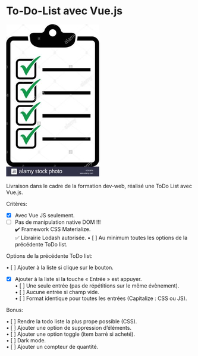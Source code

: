 # To-Do-List avec Vue.js
     

![ToDo List Logo](./img/logo.jpg)    
     
               
Livraison dans le cadre de la formation dev-web, réalisé une ToDo List avec Vue.js.     
     
Critères:     
- [x] Avec Vue JS seulement.      
- [ ] Pas de manipulation native DOM !!!          
:heavy_check_mark: Framework  CSS Materialize.        
:white_check_mark: Librairie Lodash autorisée.
• [ ] Au minimum toutes les options de la précédente ToDo list.     
               
Options de la précédente ToDo list:     
     
• [ ] Ajouter à la liste si clique sur le  bouton.             
- [x] Ajouter à la liste si la touche « Entrée » est appuyer.          
• [ ] Une seule entrée (pas de répétitions sur le même évènement).     
• [ ] Aucune entrée si champ vide.     
• [ ] Format identique pour toutes les entrées (Capitalize : CSS ou JS).          
     
Bonus:     
       
• [ ] Rendre la todo liste la plus prope possible (CSS).     
• [ ] Ajouter une option de suppression d’éléments.     
• [ ] Ajouter une option toggle (item barré si acheté).    
• [ ] Dark mode.     
• [ ] Ajouter un compteur de quantité.     

  




